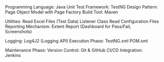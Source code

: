  Programming Language: Java
 Unit Test Framework: TestNG
Design Pattern: Page Object Model with Page Factory
Build Tool: Maven

Utilities:
Read Excel Files (Test Data)
Listener Class
Read Configuration Files
Reporting Mechanism:
Extent Report (Dashboard for Pass/Fail, Screenshots)

Logging:
Log4J2 (Logging API)
Execution Phase:
TestNG.xml
 POM.xml

Maintenance Phase:
Version Control: Git & GitHub
CI/CD Integration: Jenkins
